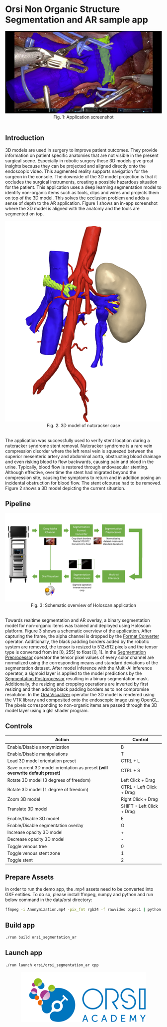 # Orsi Non Organic Structure Segmentation and AR sample app


<center> <img src="./docs/orsi_segmentation.png" ></center>
<center> Fig. 1: Application screenshot  </center><br>


## Introduction

3D models are used in surgery to improve patient outcomes. They provide information on patient specific anatomies that are not visible in the present surgical scene. Especially in robotic surgery these 3D models give great insights because they can be projected and aligned directly onto the endoscopic video. This augmented reality supports navigation for the surgeon in the console. The downside of the 3D model projection is that it occludes the surgical instruments, creating a possible hazardous situation for the patient. This application uses a deep learning segmentation model to identify non-organic items such as tools, clips and wires and projects them on top of the 3D model. This solves the occlusion problem and adds a sense of depth to the AR application. Figure 1 shows an in-app screenshot where the 3D model is aligned with the anatomy and the tools are segmented on top.

<center> <img src="./docs/3Dmodel_stent.png" ></center>
<center> Fig. 2: 3D model of nutcracker case </center><br>

The application was successfully used to verify stent location during a nutcracker syndrome stent removal. Nutcracker syndrome is a rare vein compression disorder where the left renal vein is squeezed between the superior mesenteric artery and abdominal aorta, obstructing blood drainage and even risking blood to flow backwards, causing pain and blood in the urine. Typically, blood flow is restored through endovascular stenting. Although effective, over time the stent had migrated beyond the compression site, causing the symptoms to return and in addition posing an incidental obstruction for blood flow. The stent ofcourse had to be removed. Figure 2 shows a 3D model depicting the current situation.

## Pipeline

<center> <img src="./docs/segmentation_pipeline.png" ></center>
<center> Fig. 3: Schematic overview of Holoscan application </center><br>

Towards realtime segmentation and AR overlay, a binary segmentation model for non-organic items was trained and deployed using Holoscan platform. Figure 3 shows a schematic overview of the application. After capturing the frame, the alpha channel is dropped by the [Format Converter](/operators/orsi/orsi_format_converter/format_converter.cpp) operator. Additionally, the black padding borders added by the robotic system are removed, the tensor is resized to 512x512 pixels and the tensor type is converted from int [0, 255] to float [0, 1]. In the [Segmentation Preprocessor](/operators/orsi/orsi_segmentation_preprocessor/segmentation_preprocessor.cpp) operator the tensor pixel values of every color channel are normalized using the corresponding means and standard deviations of the segmentation dataset. After model inference with the Multi-AI inference operator, a sigmoid layer is applied to the model predictions by the [Segmentation Postprocessor](/operators/orsi/orsi_segmentation_postprocessor/segmentation_postprocessor.cpp) resulting in a binary segmentation mask. Additionally, the resizing and cropping operations are inverted by first resizing and then adding black padding borders as to not compromise resolution. In the [Orsi Visualizer](/operators/orsi/orsi_visualizer/orsi_visualizer.cpp) operator the 3D model is rendered using the VTK library and composited onto the endoscopic image using OpenGL. The pixels corresponding to non-organic items are passed through the 3D model layer using a glsl shader program.

##  Controls

| Action | Control |
| -------- | ------- |
| Enable/Disable anonymization | B |
| Enable/Disable manipulations | T |
| Load 3D model orientation preset | CTRL + L |
| Save current 3D model orientation as preset **(will overwrite default preset)** | CTRL + S |
| Rotate 3D model (3 degrees of freedom)  | Left Click + Drag |
| Rotate 3D model (1 degree of freedom) | CTRL + Left Click + Drag |
| Zoom 3D model | Right Click + Drag |
| Translate 3D  model | SHIFT + Left Click + Drag |
| Enable/Disable 3D model | E |
| Enable/Disable segmentation overlay | O |
| Increase opacity 3D model | + |
| Decrease opacity 3D model | - |
| Toggle venous tree | 0 |
| Toggle venous stent zone | 1 |
| Toggle stent | 2 |

## Prepare Assets

In order to run the demo app, the .mp4 assets need to be converted into GXF entities. To do so, please install ffmpeg, numpy and python and run below command in the data/orsi directory:
```bash
ffmpeg -i Anonymization.mp4 -pix_fmt rgb24 -f rawvideo pipe:1 | python ../../../utilities/convert_video_to_gxf_entities.py --width 1920 --height 1080 --channels 3 --framerate 30 --basename Anonymization
```

## Build app

```bash
./run build orsi_segmentation_ar
```

## Launch app

```bash
./run launch orsi/orsi_segmentation_ar cpp
```

<center> <img src="./docs/orsi_logo.png" width="400"></center>
